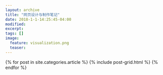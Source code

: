 ```yaml
---
layout: archive
title: "网页设计与制作笔记"
date: 2018-1-1-14:25:45-04:00
modified:
excerpt: 
tags: []
image: 
  feature: visualization.png
  teaser:
---
```



<div class="tiles">
{% for post in site.categories.article %}
  {% include post-grid.html %}
{% endfor %}
</div><!-- /.tiles 把所有categories 有 article 的列出来-->